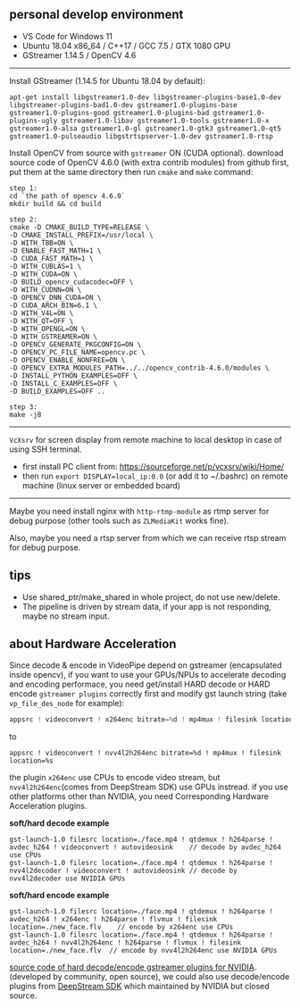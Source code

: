 

## personal develop environment ##

- VS Code for Windows 11
- Ubuntu 18.04 x86_64 / C++17  / GCC 7.5 / GTX 1080 GPU
- GStreamer 1.14.5 / OpenCV 4.6
---------

Install GStreamer (1.14.5 for Ubuntu 18.04 by default):
```
apt-get install libgstreamer1.0-dev libgstreamer-plugins-base1.0-dev libgstreamer-plugins-bad1.0-dev gstreamer1.0-plugins-base gstreamer1.0-plugins-good gstreamer1.0-plugins-bad gstreamer1.0-plugins-ugly gstreamer1.0-libav gstreamer1.0-tools gstreamer1.0-x gstreamer1.0-alsa gstreamer1.0-gl gstreamer1.0-gtk3 gstreamer1.0-qt5 gstreamer1.0-pulseaudio libgstrtspserver-1.0-dev gstreamer1.0-rtsp
```

Install OpenCV from source with `gstreamer` ON (CUDA optional). download source code of OpenCV 4.6.0 (with extra contrib modules) from github first, put them at the same directory then run `cmake` and `make` command:

```
step 1:
cd `the path of opencv 4.6.0`
mkdir build && cd build
```

```
step 2:
cmake -D CMAKE_BUILD_TYPE=RELEASE \
-D CMAKE_INSTALL_PREFIX=/usr/local \
-D WITH_TBB=ON \
-D ENABLE_FAST_MATH=1 \
-D CUDA_FAST_MATH=1 \
-D WITH_CUBLAS=1 \
-D WITH_CUDA=ON \
-D BUILD_opencv_cudacodec=OFF \
-D WITH_CUDNN=ON \
-D OPENCV_DNN_CUDA=ON \
-D CUDA_ARCH_BIN=6.1 \
-D WITH_V4L=ON \
-D WITH_QT=OFF \
-D WITH_OPENGL=ON \
-D WITH_GSTREAMER=ON \
-D OPENCV_GENERATE_PKGCONFIG=ON \
-D OPENCV_PC_FILE_NAME=opencv.pc \
-D OPENCV_ENABLE_NONFREE=ON \
-D OPENCV_EXTRA_MODULES_PATH=../../opencv_contrib-4.6.0/modules \
-D INSTALL_PYTHON_EXAMPLES=OFF \
-D INSTALL_C_EXAMPLES=OFF \
-D BUILD_EXAMPLES=OFF ..
```

```
step 3:
make -j8
```

---------
`VcXsrv` for screen display from remote machine to local desktop in case of using SSH terminal.

- first install PC client from: https://sourceforge.net/p/vcxsrv/wiki/Home/
- then run `export DISPLAY=local_ip:0.0` (or add it to ~/.bashrc) on remote machine (linux server or embedded board)

---------
Maybe you need install nginx with `http-rtmp-module` as rtmp server for debug purpose (other tools such as `ZLMediaKit` works fine). 

Also, maybe you need a rtsp server from which we can receive rtsp stream for debug purpose.

## tips ##
- Use shared_ptr/make_shared in whole project, do not use new/delete.
- The pipeline is driven by stream data, if your app is not responding, maybe no stream input.


## about Hardware Acceleration ##
Since decode & encode in VideoPipe depend on gstreamer (encapsulated inside opencv), if you want to use your GPUs/NPUs to accelerate decoding and encoding performace, you need get/install HARD decode or HARD encode `gstreamer plugins` correctly first and modify gst launch string (take `vp_file_des_node` for example):
```cpp
appsrc ! videoconvert ! x264enc bitrate=%d ! mp4mux ! filesink location=%s
```
to
```
appsrc ! videoconvert ! nvv4l2h264enc bitrate=%d ! mp4mux ! filesink location=%s
```
the plugin `x264enc` use CPUs to encode video stream, but `nvv4l2h264enc`(comes from DeepStream SDK) use GPUs instread. if you use other platforms other than NVIDIA, you need Corresponding Hardware Acceleration plugins.

**soft/hard decode example**
```
gst-launch-1.0 filesrc location=./face.mp4 ! qtdemux ! h264parse ! avdec_h264 ! videoconvert ! autovideosink    // decode by avdec_h264 use CPUs
gst-launch-1.0 filesrc location=./face.mp4 ! qtdemux ! h264parse ! nvv4l2decoder ! videoconvert ! autovideosink // decode by nvv4l2decoder use NVIDIA GPUs
```

**soft/hard encode example**
```
gst-launch-1.0 filesrc location=./face.mp4 ! qtdemux ! h264parse ! avdec_h264 ! x264enc ! h264parse ! flvmux ! filesink location=./new_face.flv    // encode by x264enc use CPUs
gst-launch-1.0 filesrc location=./face.mp4 ! qtdemux ! h264parse ! avdec_h264 ! nvv4l2h264enc ! h264parse ! flvmux ! filesink location=./new_face.flv  // encode by nvv4l2h264enc use NVIDIA GPUs
```
[source code of hard decode/encode gstreamer plugins for NVIDIA](https://gitlab.freedesktop.org/gstreamer/gstreamer/-/tree/main/subprojects/gst-plugins-bad/sys/nvcodec).(developed by community, open source), we could also use decode/encode plugins from [DeepStream SDK](https://docs.nvidia.com/metropolis/deepstream/6.0/dev-guide/text/DS_Quickstart.html) which maintained by NVIDIA but closed source.

